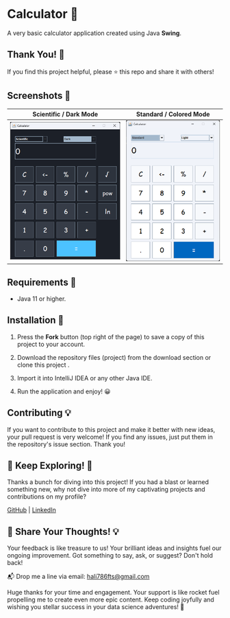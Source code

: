# Calculator 🧮
A very basic calculator application created using Java **Swing**.

## Thank You! 🙌
If you find this project helpful, please ⭐️ this repo and share it with others!

## Screenshots 📸
|                Scientific / Dark Mode                | Standard / Colored Mode |
:-----------------------------------------------------:|:-----------------------:|
![Dark calculator screenshot](screenshots/scientific-dark.png) | ![Colored calculator screenshot](screenshots/standard-light.png)

## Requirements 🔧
* Java 11 or higher.

## Installation 🔌
1. Press the **Fork** button (top right of the page) to save a copy of this project to your account.

2. Download the repository files (project) from the download section or clone this project .


3. Import it into IntelliJ IDEA or any other Java IDE.
4. Run the application and enjoy! 😀

## Contributing 💡
If you want to contribute to this project and make it better with new ideas, your pull request is very welcome! If you find any issues, just put them in the repository's issue section. Thank you!

## 🌟 Keep Exploring! 🌟
Thanks a bunch for diving into this project! If you had a blast or learned something new, why not dive into more of my captivating projects and contributions on my profile?

[GitHub](https://github.com/HAFTS11) | [LinkedIn](https://www.linkedin.com/in/hafts11/)

## 💬 Share Your Thoughts! 💡
Your feedback is like treasure to us! Your brilliant ideas and insights fuel our ongoing improvement. Got something to say, ask, or suggest? Don't hold back!

📬 Drop me a line via email: [hali786fts@gmail.com](mailto:hali786fts@gmail.com)

Huge thanks for your time and engagement. Your support is like rocket fuel propelling me to create even more epic content. Keep coding joyfully and wishing you stellar success in your data science adventures! 🚀